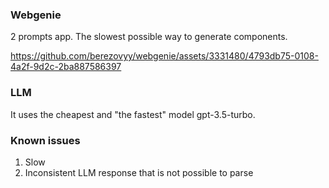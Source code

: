 ### Webgenie

2 prompts app. The slowest possible way to generate components.



https://github.com/berezovyy/webgenie/assets/3331480/4793db75-0108-4a2f-9d2c-2ba887586397



### LLM

It uses the cheapest and "the fastest" model gpt-3.5-turbo.

### Known issues

1. Slow
2. Inconsistent LLM response that is not possible to parse

